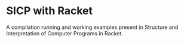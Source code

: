 # SICP with Racket

A compilation running and working examples present in Structure and Interpretation of Computer Programs in Racket.
